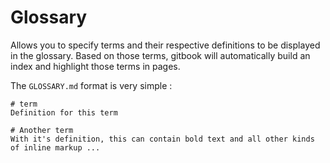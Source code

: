 # Glossary

Allows you to specify terms and their respective definitions to be displayed in the glossary. Based on those terms, gitbook will automatically build an index and highlight those terms in pages.

The `GLOSSARY.md` format is very simple :

```text
# term
Definition for this term

# Another term
With it's definition, this can contain bold text and all other kinds of inline markup ...
```

